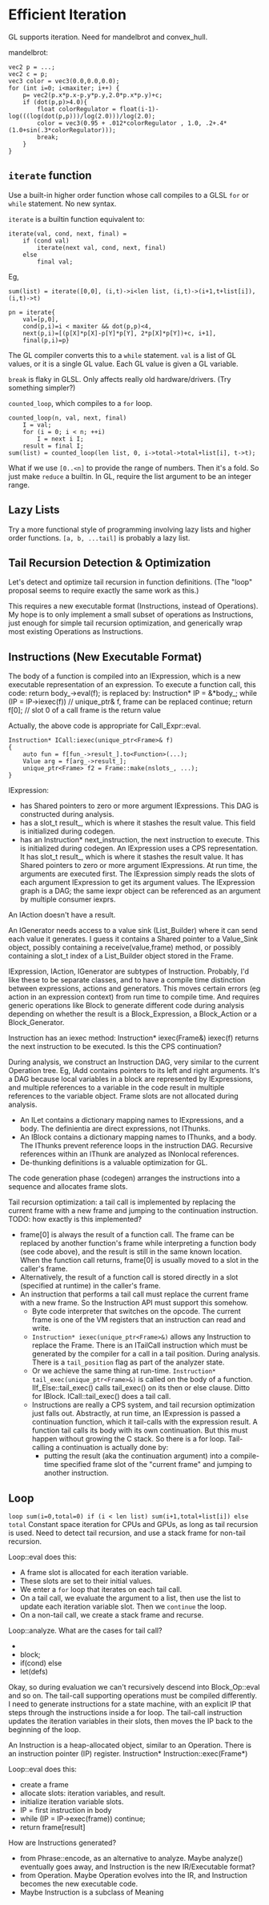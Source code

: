 # Efficient Iteration

GL supports iteration. Need for mandelbrot and convex_hull.

mandelbrot:
```
vec2 p = ...;
vec2 c = p;
vec3 color = vec3(0.0,0.0,0.0);
for (int i=0; i<maxiter; i++) {
    p= vec2(p.x*p.x-p.y*p.y,2.0*p.x*p.y)+c;
    if (dot(p,p)>4.0){
        float colorRegulator = float(i-1)-log(((log(dot(p,p)))/log(2.0)))/log(2.0);
        color = vec3(0.95 + .012*colorRegulator , 1.0, .2+.4*(1.0+sin(.3*colorRegulator)));
        break;
    }
}
```

## `iterate` function
Use a built-in higher order function whose call compiles to a GLSL `for`
or `while` statement. No new syntax.

`iterate` is a builtin function equivalent to:
```
iterate(val, cond, next, final) =
    if (cond val)
        iterate(next val, cond, next, final)
    else
        final val;
```
Eg,
```
sum(list) = iterate([0,0], (i,t)->i<len list, (i,t)->(i+1,t+list[i]), (i,t)->t)

pn = iterate{
    val=[p,0],
    cond(p,i)=i < maxiter && dot(p,p)<4,
    next(p,i)=[(p[X]*p[X]-p[Y]*p[Y], 2*p[X]*p[Y])+c, i+1],
    final(p,i)=p}
```
The GL compiler converts this to a `while` statement.
`val` is a list of GL values, or it is a single GL value.
Each GL value is given a GL variable.

`break` is flaky in GLSL. Only affects really old hardware/drivers.
(Try something simpler?)

`counted_loop`, which compiles to a `for` loop.
```
counted_loop(n, val, next, final)
    I = val;
    for (i = 0; i < n; ++i)
        I = next i I;
    result = final I;
sum(list) = counted_loop(len list, 0, i->total->total+list[i], t->t);
```

What if we use `[0..<n]` to provide the range of numbers.
Then it's a fold. So just make `reduce` a builtin. In GL, require the list
argument to be an integer range.

## Lazy Lists
Try a more functional style of programming involving lazy lists
and higher order functions. `[a, b, ...tail]` is probably a lazy list.

## Tail Recursion Detection & Optimization
Let's detect and optimize tail recursion in function definitions.
(The "loop" proposal seems to require exactly the same work as this.)

This requires a new executable format (Instructions, instead of Operations).
My hope is to only implement a small subset of operations as Instructions,
just enough for simple tail recursion optimization,
and generically wrap most existing Operations as Instructions.

## Instructions (New Executable Format)
The body of a function is compiled into an IExpression, which is a new
executable representation of an expression. To execute a function call,
this code:
  return body_->eval(f);
is replaced by:
  Instruction* IP = &*body_;
  while (IP = IP->iexec(f)) // unique_ptr<Frame>& f, frame can be replaced
    continue;
  return f[0]; // slot 0 of a call frame is the return value

Actually, the above code is appropriate for Call_Expr::eval.
```
Instruction* ICall:iexec(unique_ptr<Frame>& f)
{
    auto fun = f[fun_->result_].to<Function>(...);
    Value arg = f[arg_->result_];
    unique_ptr<Frame> f2 = Frame::make(nslots_, ...);
}
```

IExpression:
* has Shared pointers to zero or more argument IExpressions. This DAG is
  constructed during analysis.
* has a slot_t result_, which is where it stashes the result value. This field
  is initialized during codegen.
* has an Instruction* next_instruction, the next instruction to execute.
  This is initialized during codegen.
An IExpression uses a CPS representation. It has slot_t result_, which is where
it stashes the result value. It has Shared pointers to zero or more
argument IExpressions. At run time, the arguments are executed first. The
IExpression simply reads the slots of each argument IExpression to get its
argument values. The IExpression graph is a DAG; the same iexpr object can be
referenced as an argument by multiple consumer iexprs.

An IAction doesn't have a result.

An IGenerator needs access to a value sink (List_Builder) where it can send
each value it generates. I guess it contains a Shared pointer to a Value_Sink
object, possibly containing a receive(value,frame) method, or possibly
containing a slot_t index of a List_Builder object stored in the Frame.

IExpression, IAction, IGenerator are subtypes of Instruction.
Probably, I'd like these to be separate classes, and to have a compile time
distinction between expressions, actions and generators. This moves certain
errors (eg action in an expression context) from run time to compile time.
And requires generic operations like Block to generate different code during
analysis depending on whether the result is a Block_Expression, a Block_Action
or a Block_Generator.

Instruction has an iexec method:
    Instruction* iexec(Frame&)
iexec(f) returns the next instruction to be executed.
Is this the CPS continuation?

During analysis, we construct an Instruction DAG, very similar to the current
Operation tree. Eg, IAdd contains pointers to its left and right arguments.
It's a DAG because local variables in a block are represented by IExpressions,
and multiple references to a variable in the code result in multiple
references to the variable object. Frame slots are not allocated during
analysis.
* An ILet contains a dictionary mapping names to IExpressions, and a body.
  The definientia are direct expressions, not IThunks.
* An IBlock contains a dictionary mapping names to IThunks, and a body.
  The IThunks prevent reference loops in the instruction DAG. Recursive
  references within an IThunk are analyzed as INonlocal references.
* De-thunking definitions is a valuable optimization for GL.

The code generation phase (codegen) arranges the instructions into a sequence
and allocates frame slots.

Tail recursion optimization: a tail call is implemented by replacing
the current frame with a new frame and jumping to the continuation instruction.
TODO: how exactly is this implemented?
* frame[0] is always the result of a function call. The frame can be replaced
  by another function's frame while interpreting a function body (see code
  above), and the result is still in the same known location. When the function
  call returns, frame[0] is usually moved to a slot in the caller's frame.
* Alternatively, the result of a function call is stored directly in a slot
  (specified at runtime) in the caller's frame.
* An instruction that performs a tail call must replace the current frame with
  a new frame. So the Instruction API must support this somehow.
  * Byte code interpreter that switches on the opcode. The current frame is one
    of the VM registers that an instruction can read and write.
  * `Instruction* iexec(unique_ptr<Frame>&)` allows any Instruction to replace
    the Frame. There is an ITailCall instruction which must be generated by
    the compiler for a call in a tail position. During analysis. There is a
    `tail_position` flag as part of the analyzer state.
  * Or we achieve the same thing at run-time.
    `Instruction* tail_exec(unique_ptr<Frame>&)` is called on the body of a
    function. IIf_Else::tail_exec() calls tail_exec() on its then or else
    clause. Ditto for IBlock. ICall::tail_exec() does a tail call.
  * Instructions are really a CPS system, and tail recursion optimization
    just falls out. Abstractly, at run time, an IExpression is passed a
    continuation function, which it tail-calls with the expression result.
    A function tail calls its body with its own continuation.
    But this must happen without growing the C stack. So there is a for loop.
    Tail-calling a continuation is actually done by:
    * putting the result (aka the continuation argument) into a compile-time
      specified frame slot of the "current frame" and jumping to another
      instruction.

## Loop
`loop sum(i=0,total=0) if (i < len list) sum(i+1,total+list[i]) else total`
Constant space iteration for CPUs and GPUs, as long as tail recursion is used.
Need to detect tail recursion, and use a stack frame for non-tail recursion.

Loop::eval does this:
* A frame slot is allocated for each iteration variable.
* These slots are set to their initial values.
* We enter a `for` loop that iterates on each tail call.
* On a tail call, we evaluate the argument to a list, then use the list
  to update each iteration variable slot. Then we `continue` the loop.
* On a non-tail call, we create a stack frame and recurse.

Loop::analyze. What are the cases for tail call?
* <call>
* block;<call>
* if(cond)<call> else <call>
* let(defs)<call>

Okay, so during evaluation we can't recursively descend into Block_Op::eval
and so on. The tail-call supporting operations must be compiled differently.
I need to generate instructions for a state machine, with an explicit IP that
steps through the instructions inside a for loop. The tail-call instruction
updates the iteration variables in their slots, then moves the IP back to the
beginning of the loop.

An Instruction is a heap-allocated object, similar to an Operation.
There is an instruction pointer (IP) register.
Instruction* Instruction::exec(Frame*)

Loop::eval does this:
 * create a frame
 * allocate slots: iteration variables, and result.
 * initialize iteration variable slots.
 * IP = first instruction in body
 * while (IP = IP->exec(frame))
    continue;
 * return frame[result]

How are Instructions generated?
* from Phrase::encode, as an alternative to analyze. Maybe analyze() eventually
  goes away, and Instruction is the new IR/Executable format?
* from Operation. Maybe Operation evolves into the IR, and Instruction becomes
  the new executable code.
* Maybe Instruction is a subclass of Meaning
